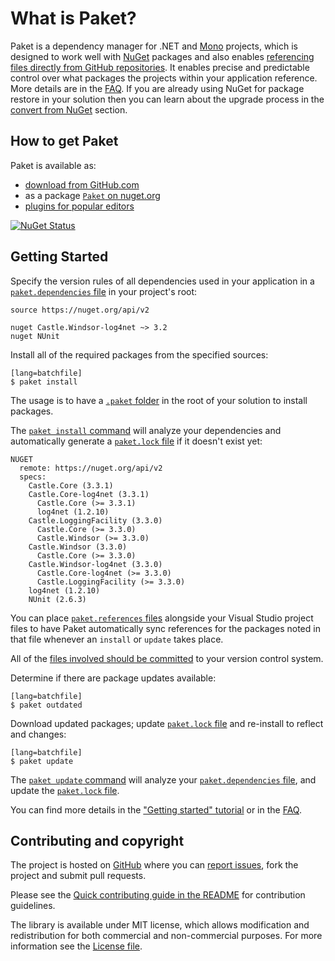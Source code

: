 # What is Paket?

Paket is a dependency manager for .NET and [Mono][mono] projects, which is designed to work well with [NuGet][nuget] packages and also enables [referencing files directly from GitHub repositories](http-dependencies.html).
It enables precise and predictable control over what packages the projects within your application reference. More details are in the [FAQ](faq.html).
If you are already using NuGet for package restore in your solution then you can learn about the upgrade process in the [convert from NuGet](paket-convert-from-nuget.html) section.

  [mono]: http://www.mono-project.com/
  [nuget]: https://www.nuget.org/

## How to get Paket

Paket is available as:

  * [download from GitHub.com](https://github.com/fsprojects/Paket/releases/latest)
  * as a package [`Paket` on nuget.org](https://www.nuget.org/packages/Paket/)
  * [plugins for popular editors](editor-support.html)

[![NuGet Status](http://img.shields.io/nuget/v/Paket.svg?style=flat)](https://www.nuget.org/packages/Paket/)

## Getting Started

Specify the version rules of all dependencies used in your application in a [`paket.dependencies` file](dependencies-file.html) in your project's root:

    source https://nuget.org/api/v2

    nuget Castle.Windsor-log4net ~> 3.2
    nuget NUnit

Install all of the required packages from the specified sources:

    [lang=batchfile]
    $ paket install

The usage is to have a [`.paket` folder](paket-folder.html) in the root of your solution to install packages.

The [`paket install` command](paket-install.html) will analyze your dependencies and automatically generate a [`paket.lock` file](lock-file.html) if it doesn't exist yet:

    NUGET
      remote: https://nuget.org/api/v2
      specs:
        Castle.Core (3.3.1)
		Castle.Core-log4net (3.3.1)
		  Castle.Core (>= 3.3.1)
		  log4net (1.2.10)
		Castle.LoggingFacility (3.3.0)
		  Castle.Core (>= 3.3.0)
		  Castle.Windsor (>= 3.3.0)
		Castle.Windsor (3.3.0)
		  Castle.Core (>= 3.3.0)
		Castle.Windsor-log4net (3.3.0)
		  Castle.Core-log4net (>= 3.3.0)
          Castle.LoggingFacility (>= 3.3.0)
		log4net (1.2.10)
		NUnit (2.6.3)

You can place [`paket.references` files](references-files.html) alongside your Visual Studio project files to have Paket automatically sync references for the packages noted in that file whenever an `install` or `update` takes place.

All of the [files involved should be committed](faq.html#Why-should-I-commit-the-lock-file) to your version control system.

Determine if there are package updates available:

    [lang=batchfile]
    $ paket outdated

Download updated packages; update [`paket.lock` file](lock-file.html) and re-install to reflect and changes:

    [lang=batchfile]
    $ paket update

The [`paket update` command](paket-update.html) will analyze your [`paket.dependencies` file](dependencies-file.html), and update the [`paket.lock` file](lock-file.html).

You can find more details in the ["Getting started" tutorial](getting-started.html) or in the [FAQ](faq.html).

Contributing and copyright
--------------------------

The project is hosted on [GitHub][gh] where you can [report issues][issues], fork the project and submit pull requests.

Please see the [Quick contributing guide in the README][readme] for contribution guidelines.

The library is available under MIT license, which allows modification and redistribution for both commercial and non-commercial purposes.
For more information see the [License file][license].

  [content]: https://github.com/fsprojects/Paket/tree/master/docs/content
  [gh]: https://github.com/fsprojects/Paket
  [issues]: https://github.com/fsprojects/Paket/issues
  [readme]: https://github.com/fsprojects/Paket/blob/master/README.md
  [license]: http://fsprojects.github.io/Paket/license.html
